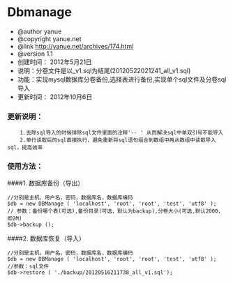 Dbmanage
========
* @author yanue
* @copyright yanue.net
* @link http://yanue.net/archives/174.html
* @version 1.1
* 创建时间： 2012年5月21日
* 说明：分卷文件是以_v1.sql为结尾(20120522021241_all_v1.sql)
* 功能：实现mysql数据库分卷备份,选择表进行备份,实现单个sql文件及分卷sql导入
* 更新时间： 2012年10月6日
### 更新说明： 

		1.去除sql导入的时候排除sql文件里面的注释'-- ' 从而解决sql中单双引号不能导入
		2.单行读取后的sql直接执行，避免重新将sql语句组合到数组中再从数组中读取导入sql，提高效率

### 使用方法：

####1. 数据库备份（导出）

    //分别是主机，用户名，密码，数据库名，数据库编码
    $db = new DBManage ( 'localhost', 'root', 'root', 'test', 'utf8' );
    // 参数：备份哪个表(可选),备份目录(可选，默认为backup),分卷大小(可选,默认2000，即2M)
    $db->backup ();
    
####2. 数据库恢复（导入）

    //分别是主机，用户名，密码，数据库名，数据库编码
    $db = new DBManage ( 'localhost', 'root', 'root', 'test', 'utf8' );
    //参数：sql文件
    $db->restore ( './backup/20120516211738_all_v1.sql');
